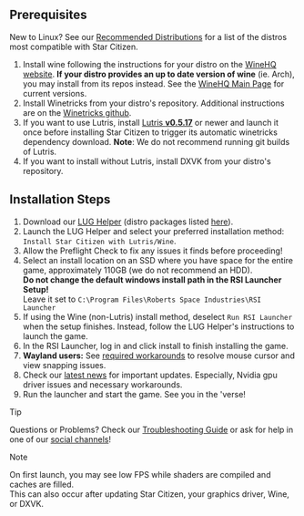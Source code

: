 ## Prerequisites
New to Linux? See our [Recommended Distributions](Tips-and-Tricks#recommended-distros) for a list of the distros most compatible with Star Citizen.

1. Install wine following the instructions for your distro on the [WineHQ website](https://wiki.winehq.org/Category:Distributions). **If your distro provides an up to date version of wine** (ie. Arch), you may install from its repos instead. See the [WineHQ Main Page](https://www.winehq.org/) for current versions.
2. Install Winetricks from your distro's repository. Additional instructions are on the [Winetricks github](https://github.com/Winetricks/winetricks?tab=readme-ov-file#installing).
3. If you want to use Lutris, install [Lutris **v0.5.17**](https://lutris.net/downloads/) or newer and launch it once before installing Star Citizen to trigger its automatic winetricks dependency download. **Note**: We do not recommend running git builds of Lutris.
4. If you want to install without Lutris, install DXVK from your distro's repository.

## Installation Steps
1. Download our [LUG Helper](https://github.com/starcitizen-lug/lug-helper/releases/latest) (distro packages listed [here](https://github.com/starcitizen-lug/lug-helper#installation)).
2. Launch the LUG Helper and select your preferred installation method: `Install Star Citizen with Lutris/Wine`.
3. Allow the Preflight Check to fix any issues it finds before proceeding!
4. Select an install location on an SSD where you have space for the entire game, approximately 110GB (we do not recommend an HDD).  
 **Do not change the default windows install path in the RSI Launcher Setup!**  
   Leave it set to `C:\Program Files\Roberts Space Industries\RSI Launcher`
5. If using the Wine (non-Lutris) install method, deselect `Run RSI Launcher` when the setup finishes. Instead, follow the LUG Helper's instructions to launch the game.
6. In the RSI Launcher, log in and click install to finish installing the game.
7. **Wayland users:** See [required workarounds](https://github.com/starcitizen-lug/knowledge-base/wiki/Troubleshooting#mousecursor-warp-issues-and-view-snapping-in-interaction-mode) to resolve mouse cursor and view snapping issues.
8. Check our [latest news](https://github.com/starcitizen-lug/knowledge-base/wiki#news) for important updates. Especially, Nvidia gpu driver issues and necessary workarounds.
9. Run the launcher and start the game. See you in the 'verse!


> [!tip]
> Questions or Problems? Check our [Troubleshooting Guide](Troubleshooting) or ask for help in one of our [social channels](https://github.com/starcitizen-lug/knowledge-base/wiki#welcome-space-penguins)!

> [!note]
> On first launch, you may see low FPS while shaders are compiled and caches are filled.  
> This can also occur after updating Star Citizen, your graphics driver, Wine, or DXVK.
